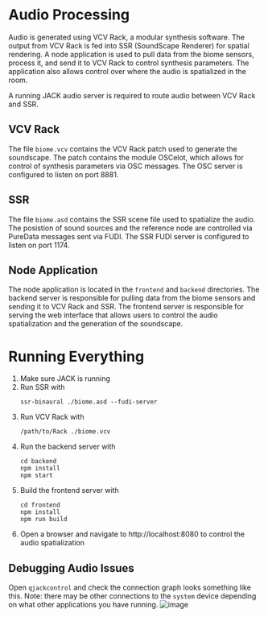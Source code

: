 # Audio Processing

Audio is generated using VCV Rack, a modular synthesis software. The output from VCV Rack is fed into SSR (SoundScape
Renderer) for spatial rendering. A node application is used to pull data from the biome sensors, process it, and send it
to VCV Rack to control synthesis parameters. The application also allows control over where the audio is spatialized in
the room.

A running JACK audio server is required to route audio between VCV Rack and SSR.

## VCV Rack

The file `biome.vcv` contains the VCV Rack patch used to generate the soundscape. The patch contains the module OSCelot,
which allows for control of synthesis parameters via OSC messages. The OSC server is configured to listen on port 8881.

## SSR

The file `biome.asd` contains the SSR scene file used to spatialize the audio. The posistion of sound sources and the
reference node are controlled via PureData messages sent via FUDI. The SSR FUDI server is configured to listen on port
1174.

## Node Application

The node application is located in the `frontend` and `backend` directories. The backend server is responsible for
pulling data from the biome sensors and sending it to VCV Rack and SSR. The frontend server is responsible for serving
the web interface that allows users to control the audio spatialization and the generation of the soundscape.

# Running Everything

1. Make sure JACK is running
2. Run SSR with
    ```
    ssr-binaural ./biome.asd --fudi-server
    ```
3. Run VCV Rack with
    ```
    /path/to/Rack ./biome.vcv
    ```
4. Run the backend server with
    ```
    cd backend
    npm install
    npm start
    ```
5. Build the frontend server with
    ```
    cd frontend
    npm install
    npm run build
    ```
6. Open a browser and navigate to http://localhost:8080 to control the audio spatialization

## Debugging Audio Issues

Open `qjackcontrol` and check the connection graph looks something like this. Note: there may be other connections to
the `system` device depending on what other applications you have running.
![image](https://github.com/user-attachments/assets/8b6e3d1e-f603-42ed-9c5b-c62f4dc51386)

